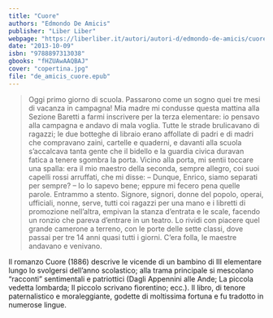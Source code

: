 ```yaml
---
title: "Cuore"
authors: "Edmondo De Amicis"
publisher: "Liber Liber"
webpage: "https://liberliber.it/autori/autori-d/edmondo-de-amicis/cuore/"
date: "2013-10-09"
isbn: "9788897313038"
gbooks: "fHZUAwAAQBAJ"
cover: "copertina.jpg"
file: "de_amicis_cuore.epub"
---
```


> Oggi primo giorno di scuola. Passarono come un sogno quei tre mesi di vacanza in campagna! Mia madre mi condusse questa mattina alla Sezione Baretti a farmi inscrivere per la terza elementare: io pensavo alla campagna e andavo di mala voglia. Tutte le strade brulicavano di ragazzi; le due botteghe di libraio erano affollate di padri e di madri che compravano zaini, cartelle e quaderni, e davanti alla scuola s’accalcava tanta gente che il bidello e la guardia civica duravan fatica a tenere sgombra la porta. Vicino alla porta, mi sentii toccare una spalla: era il mio maestro della seconda, sempre allegro, coi suoi capelli rossi arruffati, che mi disse: – Dunque, Enrico, siamo separati per sempre? – Io lo sapevo bene; eppure mi fecero pena quelle parole. Entrammo a stento. Signore, signori, donne del popolo, operai, ufficiali, nonne, serve, tutti coi ragazzi per una mano e i libretti di promozione nell’altra, empivan la stanza d’entrata e le scale, facendo un ronzio che pareva d’entrare in un teatro. Lo rividi con piacere quel grande camerone a terreno, con le porte delle sette classi, dove passai per tre 14 anni quasi tutti i giorni. C’era folla, le maestre andavano e venivano. 

Il romanzo Cuore (1886) descrive le vicende di un bambino di III elementare lungo lo svolgersi dell’anno scolastico; alla trama principale si mescolano “racconti” sentimentali e patriottici (Dagli Appennini alle Ande; La piccola vedetta lombarda; Il piccolo scrivano fiorentino; ecc.). Il libro, di tenore paternalistico e moraleggiante, godette di moltissima fortuna e fu tradotto in numerose lingue.